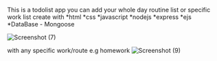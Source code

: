 This is a todolist app you can add your whole day routine list or specific work list
create with
*html
*css
*javascript
*nodejs
*express
*ejs
*DataBase - Mongoose


![Screenshot (7)](https://user-images.githubusercontent.com/60787730/76334800-9ac2a080-6319-11ea-9d8a-058d2522a536.png)

with any specific work/route e.g homework
![Screenshot (9)](https://user-images.githubusercontent.com/60787730/76334813-a2824500-6319-11ea-9571-b695fca01b3c.png)
